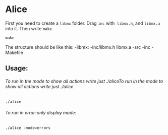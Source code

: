 # Alice 
First you need to create a `libmx` folder. Drag `inc` with` libmx.h`, and `libmx.a` into it. Then write `make`

    make

The structure should be like this:
-libmx:
-inc/libmx.h
libmx.a
-src
-inc
-Makefile

## Usage:
###### To run in the mode to show all actions write just ./aliceTo run in the mode to show all actions write just ./alice

    ./alice


###### To run in error-only display mode:


    ./alice -mode=errors
